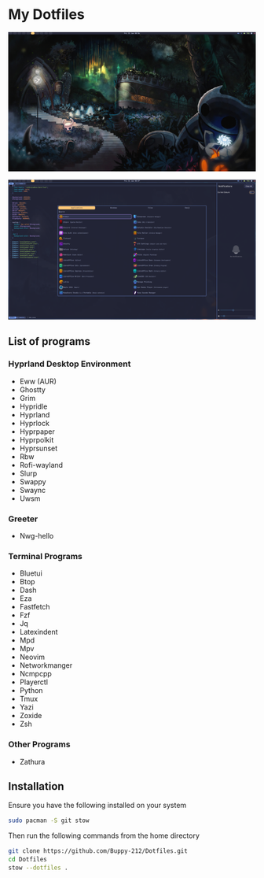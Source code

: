 # My Dotfiles

![Desktop with eww bar](./Screenshots/Desktop.png)

![Desktop with rofi,swaync and nvim open](./Screenshots/Desktop-rofi.png)

## List of programs

### Hyprland Desktop Environment

- Eww (AUR)
- Ghostty
- Grim
- Hypridle
- Hyprland
- Hyprlock
- Hyprpaper
- Hyprpolkit
- Hyprsunset
- Rbw
- Rofi-wayland
- Slurp
- Swappy
- Swaync
- Uwsm

### Greeter

- Nwg-hello

### Terminal Programs

- Bluetui
- Btop
- Dash
- Eza
- Fastfetch
- Fzf
- Jq
- Latexindent
- Mpd
- Mpv
- Neovim
- Networkmanger
- Ncmpcpp
- Playerctl
- Python
- Tmux
- Yazi
- Zoxide
- Zsh

### Other Programs

- Zathura

## Installation

Ensure you have the following installed on your system

```Bash
sudo pacman -S git stow
```

Then run the following commands from the home directory

```Bash
git clone https://github.com/Buppy-212/Dotfiles.git
cd Dotfiles
stow --dotfiles .
```
